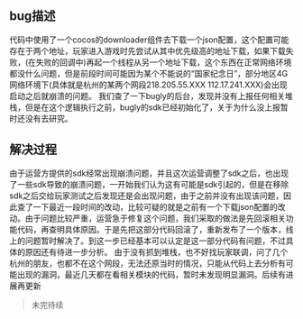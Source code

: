 
## bug描述

代码中使用了一个cocos的downloader组件去下载一个json配置，这个配置可能存在于两个地址，玩家进入游戏时先尝试从其中优先级高的地址下载，如果下载失败，(在失败的回调中)再起一个线程从另一个地址下载，这个东西在正常网络环境都没什么问题，但是前段时间可能因为某个不能说的“国家纪念日”，部分地区4G网络环境下(具体就是杭州的某两个网段218.205.55.XXX
112.17.241.XXX)会出现启动之后就崩溃的问题。
我们查了一下bugly的后台，发现并没有上报任何相关堆栈，但是在这个逻辑执行之前，bugly的sdk已经初始化了，关于为什么没上报暂时还没有去研究。

## 解决过程

由于运营方提供的sdk经常出现崩溃问题，并且这次运营调整了sdk之后，也出现了一些sdk导致的崩溃问题，一开始我们认为这有可能是sdk引起的，但是在移除sdk之后交给玩家测试之后发现还是会出现问题，由于之前并没有出现该问题，因此查了一下最近一段时间的改动，比较可疑的就是之前有一个下载json配置的改动。由于问题比较严重，运营急于修复这个问题，我们采取的做法是先回滚相关功能代码，再查明具体原因。于是先把这部分代码回滚了，重新发布了一个版本，线上的问题暂时解决了。到这一步已经基本可以认定是这一部分代码有问题，不过具体的原因还有待进一步分析。
由于没有抓到堆栈，也不好找玩家联调，问了几个杭州的朋友，也都不在这个网段，无法还原当时的情况，只能从代码上去分析有可能出现的漏洞，最近几天都在看相关模块的代码，暂时未发现明显漏洞。后续有进展再更新


>未完待续